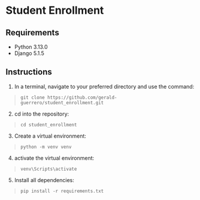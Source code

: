 # Student Enrollment

## Requirements
- Python 3.13.0
- Django 5.1.5

## Instructions
1. In a terminal, navigate to your preferred directory and use the command:
>`git clone https://github.com/gerald-guerrero/student_enrollment.git`
2. cd into the repository:
>`cd student_enrollment`
3. Create a virtual environment:
>`python -m venv venv`
4. activate the virtual environment:
>`venv\Scripts\activate`
5. Install all dependencies:
>`pip install -r requirements.txt`
